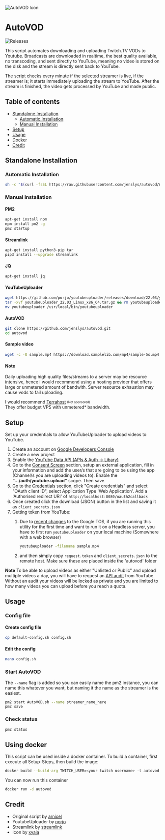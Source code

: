 ![AutoVOD Icon](https://cdn.lystad.io/autovod_icon.png)

# AutoVOD

![Releases](https://img.shields.io/github/v/release/jenslys/AutoVOD.svg)

This script automates downloading and uploading Twitch.TV VODs to Youtube.
Broadcasts are downloaded in realtime, the best quality available, no transcoding, and sent directly to YouTube, meaning no video is stored on the disk and the stream is directly sent back to YouTube.

The script checks every minute if the selected streamer is live, if the streamer is; it starts immediately uploading the stream to YouTube. After the stream is finished, the video gets processed by YouTube and made public.

## Table of contents

- [Standalone Installation](#standalone-installation)
  - [Automatic Installation](#automatic-installation)
  - [Manual Installation](#manual-installation)
- [Setup](#setup)
- [Usage](#usage)
- [Docker](#using-docker)
- [Credit](#credit)

## Standalone Installation

### Automatic Installation

```bash
sh -c "$(curl -fsSL https://raw.githubusercontent.com/jenslys/autovod/master/install.sh)"
```

### Manual Installation

#### PM2

```bash
apt-get install npm
npm install pm2 -g
pm2 startup
```

#### Streamlink

```bash
apt-get install python3-pip tar
pip3 install --upgrade streamlink
```

#### JQ

```bash
apt-get install jq
```

#### YouTubeUploader

```bash
wget https://github.com/porjo/youtubeuploader/releases/download/22.03/youtubeuploader_22.03_Linux_x86_64.tar.gz
tar -xvf youtubeuploader_22.03_Linux_x86_64.tar.gz && rm youtubeuploader_22.03_Linux_x86_64.tar.gz
mv youtubeuploader /usr/local/bin/youtubeuploader
```

#### AutoVOD

```bash
git clone https://github.com/jenslys/autovod.git
cd autovod
```

#### Sample video

```bash
wget -c -O sample.mp4 https://download.samplelib.com/mp4/sample-5s.mp4
```

#### Note
Daily uploading high quality files/streams to a server may be resource intensive, hence i would recommend using a hosting provider that offers large or unmetered amount of bandwith. Server resource exhaustion may cause vods to fail uploading.

I would recommend [Terrahost](https://terrahost.com/virtual-servers) <sub><sup>(Not sponsored)</sup></sub><br> They offer budget VPS with unmetered* bandwidth.

## Setup

Set up your credentials to allow YouTubeUploader to upload videos to YouTube.

1. Create an account on [Google Developers Console](https://console.developers.google.com)
1. Create a new project
1. Enable the [YouTube Data API (APIs & Auth -> Libary)](https://console.cloud.google.com/apis/library/youtube.googleapis.com)
1. Go to the [Consent Screen](https://console.cloud.google.com/apis/credentials/consent) section, setup an external application, fill in your information and add the user/s that are going to be using the app (Channel/s you are uploading videos to). Enable the **".../auth/youtube.upload"** scope. Then save.
1. Go to the [Credentials](https://console.cloud.google.com/apis/api/youtube.googleapis.com/credentials) section, click "Create credentials" and select "OAuth client ID", select Application Type 'Web Application'. Add a 'Authorised redirect URI' of `http://localhost:8080/oauth2callback`
1. Once created click the download (JSON) button in the list and saving it as `client_secrets.json`
1. Getting token from YouTube:
    1. Due to [recent changes](https://developers.googleblog.com/2022/02/making-oauth-flows-safer.html#disallowed-oob) to the Google TOS, if you are running this utility for the first time and want to run it on a Headless server, you have to first run `youtubeuploader` on your local machine (Somewhere with a web browser)

        ```bash
        youtubeuploader -filename sample.mp4
        ```

    1. and then simply copy `request.token` and `client_secrets.json` to the remote host. Make sure these are placed inside the 'autovod' folder

**Note**
To be able to upload videos as either "Unlisted or Public" and upload multiple videos a day, you will have to request an [API audit](https://support.google.com/youtube/contact/yt_api_form) from YouTube. Without an audit your videos will be locked as private and you are limited to how many videos you can upload before you reach a quota.

## Usage

### Config file

#### Create config file

```bash
cp default-config.sh config.sh
```

#### Edit the config

```bash
nano config.sh
```

### Start AutoVOD

The ``--name`` flag is added so you can easily name the pm2 instance, you can name this whatever you want, but naming it the name as the streamer is the easiest.

```bash
pm2 start AutoVOD.sh --name streamer_name_here
pm2 save
```

### Check status

```bash
pm2 status
```

## Using docker

This script can be used inside a docker container. To build a container, first execute all Setup-Steps, then build the image:

```bash
docker build --build-arg TWITCH_USER=<your twitch username> -t autovod .
```

You can now run this container

```bash
docker run -d autovod 
```

## Credit

- Original script by [arnicel](https://github.com/arnicel/autoTwitchToYouTube)
- YoutubeUploader by [porjo](https://github.com/porjo/youtubeuploader)
- Streamlink by [streamlink](https://github.com/streamlink/streamlink)
- Icon by [xyaia](https://macosicons.com/#/u/xyaia)
